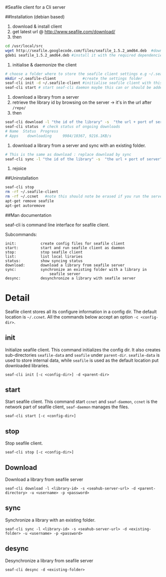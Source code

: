 #Seafile client for a Cli server

##Installation (debian based)

1. download & install client
  1. get latest url @ http://www.seafile.com/download/
  1. then 
```sh
cd /usr/local/src
wget http://seafile.googlecode.com/files/seafile_1.5.2_amd64.deb  #download it 
gdebi seafile_1.5.2_amd64.deb #install it with the required dependencies
```

1. initialise & daemonize the client
```sh
# choose a folder where to store the seafile client settings e.g ~/.seafile-client
mkdir ~/.seafile-client            #create the settings folder
seaf-cli init -d ~/.seafile-client #initialise seafile client with this folder
seaf-cli start # start seaf-cli daemon maybe this can or should be added to /etc/rc.local ? 
```

1. download a library from a server
  1. retrieve the library id by browsing on the server -> it's in the url after `/repo/`
  1. then
```sh
seaf-cli download -l "the id of the library" -s  "the url + port of server" -d "the folder where the library folder will be downloaded" -u "username on server" -p "password"
seaf-cli status  # check status of ongoing downloads
# Name  Status  Progress
# Apps    downloading     9984/10367, 9216.1KB/s
``` 

1. download a library from a server and sync with an existing folder.
```sh
# This is the same as download : replace download by sync 
seaf-cli sync -l "the id of the library" -s  "the url + port of server" -d "the folder where the library folder will be downloaded" -u "username on server" -p "password"
```
1. rejoice

##Uninstallation
```sh
seaf-cli stop
rm -rf ~/.seafile-client
rm -rf ~/.ccnet   #note this should note be erased if you run the server on the same host
apt-get remove seafile
apt-get autoremove
```


##Man documentation

seaf-cli is command line interface for seafile client.

Subcommands:

    init:           create config files for seafile client
    start:          start and run seafile client as daemon
    stop:           stop seafile client
    list:           list local liraries
    status:         show syncing status
    download:       download a library from seafile server
    sync:           synchronize an existing folder with a library in
                        seafile server
    desync:         desynchronize a library with seafile server


Detail
======

Seafile client stores all its configure information in a config dir. The default location is `~/.ccnet`. All the commands below accept an option `-c <config-dir>`.

init
----
Initialize seafile client. This command initializes the config dir. It also creates sub-directories `seafile-data` and `seafile` under `parent-dir`. `seafile-data` is used to store internal data, while `seafile` is used as the default location put downloaded libraries.

    seaf-cli init [-c <config-dir>] -d <parent-dir>

start
-----
Start seafile client. This command start `ccnet` and `seaf-daemon`, `ccnet` is the network part of seafile client, `seaf-daemon` manages the files.

    seaf-cli start [-c <config-dir>]

stop
----
Stop seafile client.

    seaf-cli stop [-c <config-dir>]


Download
--------
Download a library from seafile server

    seaf-cli download -l <library-id> -s <seahub-server-url> -d <parent-directory> -u <username> -p <password>


sync
----
Synchronize a library with an existing folder.

    seaf-cli sync -l <library-id> -s <seahub-server-url> -d <existing-folder> -u <username> -p <password>

desync
------
Desynchronize a library from seafile server

    seaf-cli desync -d <existing-folder>
